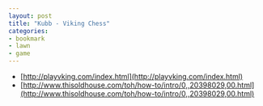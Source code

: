 ```yaml
---
layout: post
title: "Kubb - Viking Chess"
categories:
- bookmark
- lawn
- game
---
```


* [http://playvking.com/index.html](http://playvking.com/index.html)
* [http://www.thisoldhouse.com/toh/how-to/intro/0,,20398029,00.html](http://www.thisoldhouse.com/toh/how-to/intro/0,,20398029,00.html)